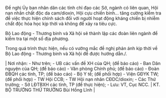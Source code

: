 Đề nghị Ủy ban nhân dân các tỉnh chỉ đạo các Sở, ngành có liên quan, Hội nạn nhân chất độc da cam/dioxin, Hội cựu chiến binh... tăng cường kiểm tra để việc thực hiện chính sách đối với người hoạt động kháng chiến bị nhiễm chất độc hóa học kịp thời và không để xảy ra tiêu cực.

Bộ Lao động - Thương binh và Xã hội sẽ thành lập các đoàn liên ngành để kiểm tra tại một số địa phương.

Trong quá trình thực hiện, nếu có vướng mắc đề nghị phản ánh kịp thời về Bộ Lao động - Thương binh và Xã hội để được hướng dẫn./.

| Nơi nhận: - Như trên; - UB các vấn đề XH của QH; (để báo cáo) - Ban Dân nguyện của QH; (để báo cáo) - Văn phòng Chính phủ; (để báo cáo) - Đoàn ĐBQH các tỉnh, TP; (để báo cáo) - Bộ Y tế; (để phối hợp) - Viện GĐYK TW; (để phối hợp) - TW Hội CCB; - TW Hội nạn nhân CĐDC/dioxin; - Các Thứ trưởng; - Sở LĐTBXH các tỉnh, TP (để thực hiện); - Lưu: VT, Cục NCC. | KT. BỘ TRƯỞNG THỨ TRƯỞNG Bùi Hồng Lĩnh |